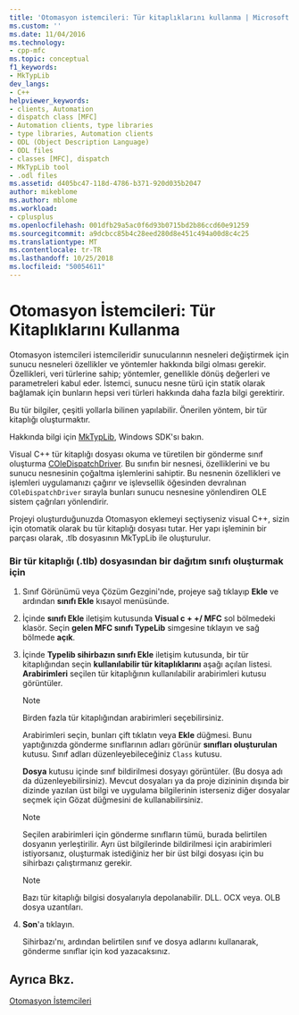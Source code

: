 ```yaml
---
title: 'Otomasyon istemcileri: Tür kitaplıklarını kullanma | Microsoft Docs'
ms.custom: ''
ms.date: 11/04/2016
ms.technology:
- cpp-mfc
ms.topic: conceptual
f1_keywords:
- MkTypLib
dev_langs:
- C++
helpviewer_keywords:
- clients, Automation
- dispatch class [MFC]
- Automation clients, type libraries
- type libraries, Automation clients
- ODL (Object Description Language)
- ODL files
- classes [MFC], dispatch
- MkTypLib tool
- .odl files
ms.assetid: d405bc47-118d-4786-b371-920d035b2047
author: mikeblome
ms.author: mblome
ms.workload:
- cplusplus
ms.openlocfilehash: 001dfb29a5ac0f6d93b0715bd2b86ccd60e91259
ms.sourcegitcommit: a9dcbcc85b4c28eed280d8e451c494a00d8c4c25
ms.translationtype: MT
ms.contentlocale: tr-TR
ms.lasthandoff: 10/25/2018
ms.locfileid: "50054611"
---
```

# <a name="automation-clients-using-type-libraries"></a>Otomasyon İstemcileri: Tür Kitaplıklarını Kullanma

Otomasyon istemcileri istemcileridir sunucularının nesneleri değiştirmek için sunucu nesneleri özellikler ve yöntemler hakkında bilgi olması gerekir. Özellikleri, veri türlerine sahip; yöntemler, genellikle dönüş değerleri ve parametreleri kabul eder. İstemci, sunucu nesne türü için statik olarak bağlamak için bunların hepsi veri türleri hakkında daha fazla bilgi gerektirir.

Bu tür bilgiler, çeşitli yollarla bilinen yapılabilir. Önerilen yöntem, bir tür kitaplığı oluşturmaktır.

Hakkında bilgi için [MkTypLib](/windows/desktop/Midl/differences-between-midl-and-mktyplib), Windows SDK'sı bakın.

Visual C++ tür kitaplığı dosyası okuma ve türetilen bir gönderme sınıf oluşturma [COleDispatchDriver](../mfc/reference/coledispatchdriver-class.md). Bu sınıfın bir nesnesi, özelliklerini ve bu sunucu nesnesinin çoğaltma işlemlerini sahiptir. Bu nesnenin özellikleri ve işlemleri uygulamanızı çağırır ve işlevsellik öğesinden devralınan `COleDispatchDriver` sırayla bunları sunucu nesnesine yönlendiren OLE sistem çağrıları yönlendirir.

Projeyi oluşturduğunuzda Otomasyon eklemeyi seçtiyseniz visual C++, sizin için otomatik olarak bu tür kitaplığı dosyası tutar. Her yapı işleminin bir parçası olarak, .tlb dosyasının MkTypLib ile oluşturulur.

### <a name="to-create-a-dispatch-class-from-a-type-library-tlb-file"></a>Bir tür kitaplığı (.tlb) dosyasından bir dağıtım sınıfı oluşturmak için

1. Sınıf Görünümü veya Çözüm Gezgini'nde, projeye sağ tıklayıp **Ekle** ve ardından **sınıfı Ekle** kısayol menüsünde.

1. İçinde **sınıfı Ekle** iletişim kutusunda **Visual c + +/ MFC** sol bölmedeki klasör. Seçin **gelen MFC sınıfı TypeLib** simgesine tıklayın ve sağ bölmede **açık**.

1. İçinde **Typelib sihirbazın sınıfı Ekle** iletişim kutusunda, bir tür kitaplığından seçin **kullanılabilir tür kitaplıklarını** aşağı açılan listesi. **Arabirimleri** seçilen tür kitaplığının kullanılabilir arabirimleri kutusu görüntüler.

    > [!NOTE]
    >  Birden fazla tür kitaplığından arabirimleri seçebilirsiniz.

   Arabirimleri seçin, bunları çift tıklatın veya **Ekle** düğmesi. Bunu yaptığınızda gönderme sınıflarının adları görünür **sınıfları oluşturulan** kutusu. Sınıf adları düzenleyebileceğiniz `Class` kutusu.

   **Dosya** kutusu içinde sınıf bildirilmesi dosyayı görüntüler. (Bu dosya adı da düzenleyebilirsiniz). Mevcut dosyaları ya da proje dizininin dışında bir dizinde yazılan üst bilgi ve uygulama bilgilerinin isterseniz diğer dosyalar seçmek için Gözat düğmesini de kullanabilirsiniz.

    > [!NOTE]
    >  Seçilen arabirimleri için gönderme sınıfların tümü, burada belirtilen dosyanın yerleştirilir. Ayrı üst bilgilerinde bildirilmesi için arabirimleri istiyorsanız, oluşturmak istediğiniz her bir üst bilgi dosyası için bu sihirbazı çalıştırmanız gerekir.

    > [!NOTE]
    >  Bazı tür kitaplığı bilgisi dosyalarıyla depolanabilir. DLL. OCX veya. OLB dosya uzantıları.

1. **Son**'a tıklayın.

   Sihirbazı'nı, ardından belirtilen sınıf ve dosya adlarını kullanarak, gönderme sınıflar için kod yazacaksınız.

## <a name="see-also"></a>Ayrıca Bkz.

[Otomasyon İstemcileri](../mfc/automation-clients.md)

